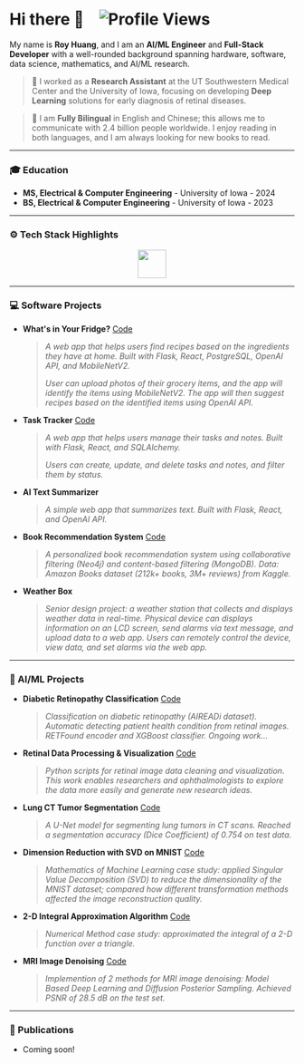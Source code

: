 # Hi there 👋 &nbsp;&nbsp; ![Profile Views](https://komarev.com/ghpvc/?username=RoyH11&color=blue)

My name is **Roy Huang**, and I am an **AI/ML Engineer** and **Full-Stack Developer**
with a well-rounded background spanning hardware, software, data science, mathematics, and AI/ML research.

> 💼 I worked as a **Research Assistant** at the UT Southwestern Medical Center and the University of Iowa, 
focusing on developing **Deep Learning** solutions for early diagnosis of retinal diseases.

> 📜 I am **Fully Bilingual** in English and Chinese; 
this allows me to communicate with 2.4 billion people worldwide. 
I enjoy reading in both languages, and I am always looking for new books to read.


---

### 🎓 Education

- **MS, Electrical & Computer Engineering** - University of Iowa - 2024
- **BS, Electrical & Computer Engineering** - University of Iowa - 2023


---

### ⚙️ Tech Stack Highlights

<p align="center">
  <img src="https://skillicons.dev/icons?i=python,java,cpp,js,react,flask,postgres,pytorch,git,linux,docker" height="50">
</p>


---

### 💻 Software Projects

- **What's in Your Fridge?** [Code](https://github.com/RoyH11/whats_in_your_fridge)
    > *A web app that helps users find recipes based on the ingredients they have at home.
    Built with Flask, React, PostgreSQL, OpenAI API, and MobileNetV2.*
    >
    > *User can upload photos of their grocery items, and the app will identify the items using MobileNetV2.
    The app will then suggest recipes based on the identified items using OpenAI API.*

- **Task Tracker** [Code](https://github.com/RoyH11/Note-Task-Manager)
    > *A web app that helps users manage their tasks and notes. 
    Built with Flask, React, and SQLAlchemy.*
    >
    > *Users can create, update, and delete tasks and notes, and filter them by status.*

- **AI Text Summarizer**
    > *A simple web app that summarizes text. 
    Built with Flask, React, and OpenAI API.*

- **Book Recommendation System** [Code](https://github.com/RoyH11/MDB_final_project)
    > *A personalized book recommendation system using collaborative filtering (Neo4j) and content-based filtering (MongoDB).
    Data: Amazon Books dataset (212k+ books, 3M+ reviews) from Kaggle.*

- **Weather Box**
    > *Senior design project: a weather station that collects and displays weather data in real-time.
    Physical device can displays information on an LCD screen, send alarms via text message, and upload data to a web app.
    Users can remotely control the device, view data, and set alarms via the web app.* 

---

### 🧬 AI/ML Projects

- **Diabetic Retinopathy Classification** [Code](https://github.com/RoyH11/xgboost_project)
    > *Classification on diabetic retinopathy (AIREADi dataset). Automatic detecting patient health condition from retinal images. 
    RETFound encoder and XGBoost classifier. Ongoing work...*

- **Retinal Data Processing & Visualization** [Code](https://github.com/RoyH11/Image_Display_Panel)
    > *Python scripts for retinal image data cleaning and visualization. 
    This work enables researchers and ophthalmologists to explore the data more easily and generate new research ideas.*

- **Lung CT Tumor Segmentation** [Code](https://github.com/RoyH11/DLMI_Final_Project)
    > *A U-Net model for segmenting lung tumors in CT scans.
    Reached a segmentation accuracy (Dice Coefficient) of 0.754 on test data.*

- **Dimension Reduction with SVD on MNIST** [Code](https://github.com/RoyH11/MML_Final_Project)
    > *Mathematics of Machine Learning case study: applied Singular Value Decomposition (SVD) to reduce the dimensionality of the MNIST dataset; 
    compared how different transformation methods affected the image reconstruction quality.*

- **2-D Integral Approximation Algorithm** [Code](https://github.com/RoyH11/Numerical_Analysis_Final_Project)
    > *Numerical Method case study: approximated the integral of a 2-D function over a triangle.* 

- **MRI Image Denoising** [Code](https://github.com/RoyH11/AML-projects)
    > *Implemention of 2 methods for MRI image denoising: Model Based Deep Learning and Diffusion Posterior Sampling. 
    Achieved PSNR of 28.5 dB on the test set.*

---

### 📰 Publications
- Coming soon! 
